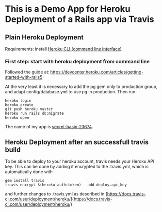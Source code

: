 # This is a Demo App for Heroku Deployment of a Rails app via Travis

## Plain Heroku Deployment

Requirements: install [Heroku CLI (command line interface)](https://devcenter.heroku.com/articles/heroku-cli)

### First step: start with heroku deployment from command line

Followed the guide at:
https://devcenter.heroku.com/articles/getting-started-with-rails5

At the very least it is necessary to add the pg gem only to production group,
and adapt config/database.yml to use pg in production. Then run:

    heroku login
    heroku create
    git push heroku master
    heroku run rails db:migrate
    heroku open

The name of my app is [secret-basin-23674](https://secret-basin-23674.herokuapp.com/).

## Heroku Deployment after an successfull travis build

To be able to deploy to your heroku account, travis needs your Heroku API key.
This can be done by adding it encrypted to the .travis.yml, which is automatically
done with

    gem install travis
    travis encrypt $(heroku auth:token) --add deploy.api_key

and further changes to .travis.yml as described in
[https://docs.travis-ci.com/user/deployment/heroku/](https://docs.travis-ci.com/user/deployment/heroku/)
